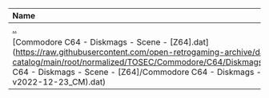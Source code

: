 |Name|Size|
|:---|---:|
|[..](../index.html)|DIR|
|[Commodore C64 - Diskmags - Scene - [Z64].dat](https://raw.githubusercontent.com/open-retrogaming-archive/dat-catalog/main/root/normalized/TOSEC/Commodore/C64/Diskmags/Scene/[Z64]/Commodore C64 - Diskmags - Scene - [Z64]/Commodore C64 - Diskmags - Scene - [Z64] (TOSEC-v2022-12-23_CM).dat)|960986|
